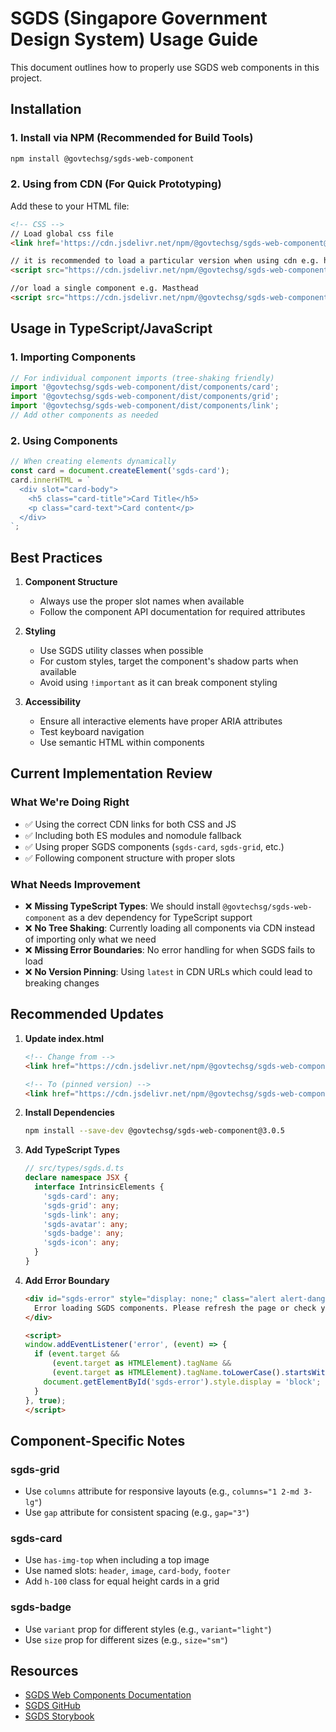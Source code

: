 # SGDS (Singapore Government Design System) Usage Guide

This document outlines how to properly use SGDS web components in this project.

## Installation

### 1. Install via NPM (Recommended for Build Tools)

```bash
npm install @govtechsg/sgds-web-component
```

### 2. Using from CDN (For Quick Prototyping)

Add these to your HTML file:

```html
<!-- CSS -->
// Load global css file
<link href='https://cdn.jsdelivr.net/npm/@govtechsg/sgds-web-component@3.0.5/themes/day.css' rel='stylesheet' type='text/css' />

// it is recommended to load a particular version when using cdn e.g. https://cdn.jsdelivr.net/npm/@govtechsg/sgds-web-component@1.0.2
<script src="https://cdn.jsdelivr.net/npm/@govtechsg/sgds-web-component@3.0.5"></script>

//or load a single component e.g. Masthead
<script src="https://cdn.jsdelivr.net/npm/@govtechsg/sgds-web-component@3.0.5/components/Masthead/index.umd.js"></script>
```

## Usage in TypeScript/JavaScript

### 1. Importing Components

```typescript
// For individual component imports (tree-shaking friendly)
import '@govtechsg/sgds-web-component/dist/components/card';
import '@govtechsg/sgds-web-component/dist/components/grid';
import '@govtechsg/sgds-web-component/dist/components/link';
// Add other components as needed
```

### 2. Using Components

```typescript
// When creating elements dynamically
const card = document.createElement('sgds-card');
card.innerHTML = `
  <div slot="card-body">
    <h5 class="card-title">Card Title</h5>
    <p class="card-text">Card content</p>
  </div>
`;
```

## Best Practices

1. **Component Structure**
   - Always use the proper slot names when available
   - Follow the component API documentation for required attributes

2. **Styling**
   - Use SGDS utility classes when possible
   - For custom styles, target the component's shadow parts when available
   - Avoid using `!important` as it can break component styling

3. **Accessibility**
   - Ensure all interactive elements have proper ARIA attributes
   - Test keyboard navigation
   - Use semantic HTML within components

## Current Implementation Review

### What We're Doing Right
- ✅ Using the correct CDN links for both CSS and JS
- ✅ Including both ES modules and nomodule fallback
- ✅ Using proper SGDS components (`sgds-card`, `sgds-grid`, etc.)
- ✅ Following component structure with proper slots

### What Needs Improvement
- ❌ **Missing TypeScript Types**: We should install `@govtechsg/sgds-web-component` as a dev dependency for TypeScript support
- ❌ **No Tree Shaking**: Currently loading all components via CDN instead of importing only what we need
- ❌ **Missing Error Boundaries**: No error handling for when SGDS fails to load
- ❌ **No Version Pinning**: Using `latest` in CDN URLs which could lead to breaking changes

## Recommended Updates

1. **Update index.html**
   ```html
   <!-- Change from -->
   <link href="https://cdn.jsdelivr.net/npm/@govtechsg/sgds-web-component/dist/sgds-web-component/sgds-web-component.css" rel="stylesheet" />
   
   <!-- To (pinned version) -->
   <link href="https://cdn.jsdelivr.net/npm/@govtechsg/sgds-web-component@3.0.5/dist/sgds-web-component/sgds-web-component.css" rel="stylesheet" />
   ```

2. **Install Dependencies**
   ```bash
   npm install --save-dev @govtechsg/sgds-web-component@3.0.5
   ```

3. **Add TypeScript Types**
   ```typescript
   // src/types/sgds.d.ts
   declare namespace JSX {
     interface IntrinsicElements {
       'sgds-card': any;
       'sgds-grid': any;
       'sgds-link': any;
       'sgds-avatar': any;
       'sgds-badge': any;
       'sgds-icon': any;
     }
   }
   ```

4. **Add Error Boundary**
   ```html
   <div id="sgds-error" style="display: none;" class="alert alert-danger">
     Error loading SGDS components. Please refresh the page or check your connection.
   </div>
   
   <script>
   window.addEventListener('error', (event) => {
     if (event.target && 
         (event.target as HTMLElement).tagName && 
         (event.target as HTMLElement).tagName.toLowerCase().startsWith('sgds-')) {
       document.getElementById('sgds-error').style.display = 'block';
     }
   }, true);
   </script>
   ```

## Component-Specific Notes

### sgds-grid
- Use `columns` attribute for responsive layouts (e.g., `columns="1 2-md 3-lg"`)
- Use `gap` attribute for consistent spacing (e.g., `gap="3"`)

### sgds-card
- Use `has-img-top` when including a top image
- Use named slots: `header`, `image`, `card-body`, `footer`
- Add `h-100` class for equal height cards in a grid

### sgds-badge
- Use `variant` prop for different styles (e.g., `variant="light"`)
- Use `size` prop for different sizes (e.g., `size="sm"`)

## Resources
- [SGDS Web Components Documentation](https://webcomponent.designsystem.tech.gov.sg/)
- [SGDS GitHub](https://github.com/GovTechSG/sgds-web-component)
- [SGDS Storybook](https://webcomponent.designsystem.tech.gov.sg/?path=/story/welcome--page)
